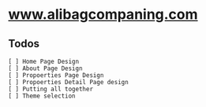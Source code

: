 # www.alibagcompaning.com

## Todos
```
[ ] Home Page Design
[ ] About Page Design
[ ] Propoerties Page Design
[ ] Propoerties Detail Page design
[ ] Putting all together
[ ] Theme selection 
```
